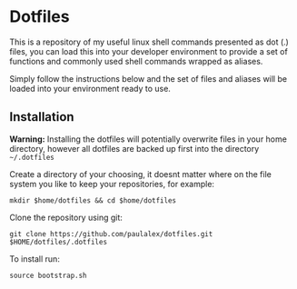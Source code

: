 Dotfiles
=================

This is a repository of my useful linux shell commands presented as dot (.) files, you can load this into
your developer environment to provide a set of functions and commonly used shell commands
wrapped as aliases.

Simply follow the instructions below and the set of files and aliases will be loaded into your
environment ready to use.

Installation
------

__Warning:__ Installing the dotfiles will potentially overwrite files in your home directory, however
all dotfiles are backed up first into the directory `~/.dotfiles`

Create a directory of your choosing, it doesnt matter where on the file system you like to keep your
repositories, for example:

`mkdir $home/dotfiles && cd $home/dotfiles`

Clone the repository using git:

`git clone https://github.com/paulalex/dotfiles.git $HOME/dotfiles/.dotfiles`

To install run:

`source bootstrap.sh`